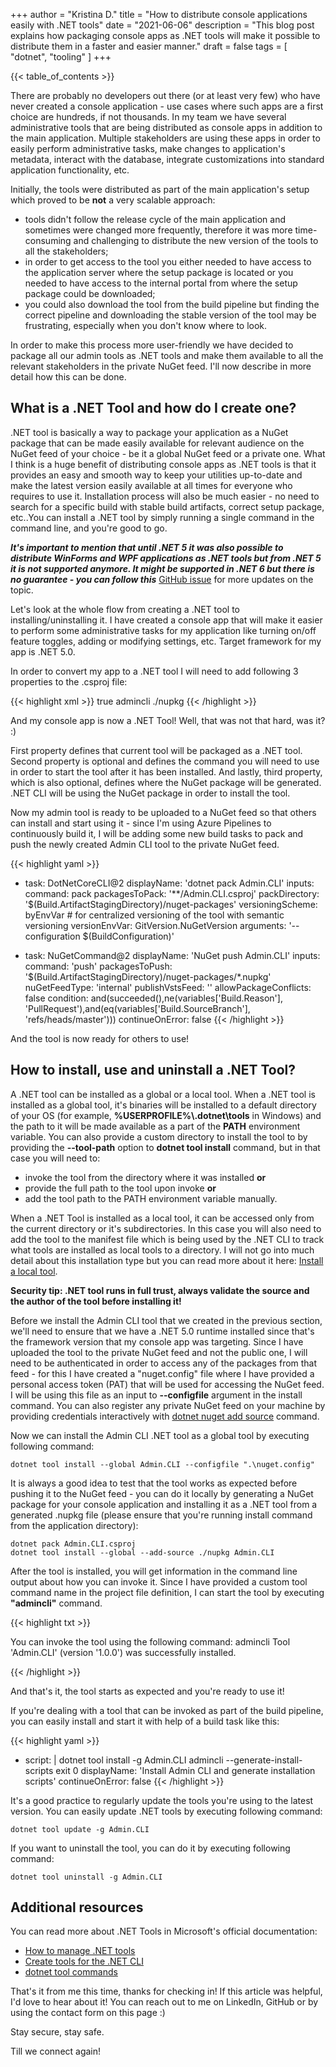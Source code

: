 +++
author = "Kristina D."
title = "How to distribute console applications easily with .NET tools"
date = "2021-06-06"
description = "This blog post explains how packaging console apps as .NET tools will make it possible to distribute them in a faster and easier manner."
draft = false
tags = [
    "dotnet",
    "tooling"
]
+++

{{< table_of_contents >}}

There are probably no developers out there (or at least very few) who have never created a console application - use cases where such apps are a first choice are hundreds, if not thousands. In my team we have several administrative tools that are being distributed as console apps in addition to the main application. Multiple stakeholders are using these apps in order to easily perform administrative tasks, make changes to application\'s metadata, interact with the database, integrate customizations into standard application functionality, etc. 

Initially, the tools were distributed as part of the main application\'s setup which proved to be **not** a very scalable approach: 
- tools didn\'t follow the release cycle of the main application and sometimes were changed more frequently, therefore it was more time-consuming and challenging to distribute the new version of the tools to all the stakeholders;
- in order to get access to the tool you either needed to have access to the application server where the setup package is located or you needed to have access to the internal portal from where the setup package could be downloaded;
- you could also download the tool from the build pipeline but finding the correct pipeline and downloading the stable version of the tool may be frustrating, especially when you don\'t know where to look.

In order to make this process more user-friendly we have decided to package all our admin tools as .NET tools and make them available to all the relevant stakeholders in the private NuGet feed. I\'ll now describe in more detail how this can be done.


## What is a .NET Tool and how do I create one?

.NET tool is basically a way to package your application as a NuGet package that can be made easily available for relevant audience on the NuGet feed of your choice - be it a global NuGet feed or a private one. What I think is a huge benefit of distributing console apps as .NET tools is that it provides an easy and smooth way to keep your utilities up-to-date and make the latest version easily available at all times for everyone who requires to use it. Installation process will also be much easier - no need to search for a specific build with stable build artifacts, correct setup package, etc..You can install a .NET tool by simply running a single command in the command line, and you\'re good to go.

***It\'s important to mention that until .NET 5 it was also possible to distribute WinForms and WPF applications as .NET tools but from .NET 5 it is not supported anymore. It might be supported in .NET 6 but there is no guarantee - you can follow this***  [GitHub issue](https://github.com/dotnet/sdk/issues/16361) for more updates on the topic.

Let\'s look at the whole flow from creating a .NET tool to installing/uninstalling it. I have created a console app that will make it easier to perform some administrative tasks for my application like turning on/off feature toggles, adding or modifying settings, etc. Target framework for my app is .NET 5.0.

In order to convert my app to a .NET tool I will need to add following 3 properties to the .csproj file:

{{< highlight xml >}}
<PackAsTool>true</PackAsTool>
<ToolCommandName>admincli</ToolCommandName>
<PackageOutputPath>./nupkg</PackageOutputPath>
{{< /highlight >}}

And my console app is now a .NET Tool! Well, that was not that hard, was it? :) 

First property defines that current tool will be packaged as a .NET tool. Second property is optional and defines the command you will need to use in order to start the tool after it has been installed. And lastly, third property, which is also optional, defines where the NuGet package will be generated. .NET CLI will be using the NuGet package in order to install the tool.

Now my admin tool is ready to be uploaded to a NuGet feed so that others can install and start using it - since I\'m using Azure Pipelines to continuously build it, I will be adding some new build tasks to pack and push the newly created Admin CLI tool to the private NuGet feed.

{{< highlight yaml >}}
- task: DotNetCoreCLI@2
  displayName: 'dotnet pack Admin.CLI'
  inputs:
    command: pack
    packagesToPack: '**/Admin.CLI.csproj'
    packDirectory: '$(Build.ArtifactStagingDirectory)/nuget-packages'
    versioningScheme: byEnvVar # for centralized versioning of the tool with semantic versioning
    versionEnvVar: GitVersion.NuGetVersion
    arguments: '--configuration $(BuildConfiguration)'

- task: NuGetCommand@2
  displayName: 'NuGet push Admin.CLI'
  inputs:
    command: 'push'
    packagesToPush: '$(Build.ArtifactStagingDirectory)/nuget-packages/*.nupkg'
    nuGetFeedType: 'internal'
    publishVstsFeed: '<My-Private-NuGet-Feed-ID>'
    allowPackageConflicts: false
  condition: and(succeeded(),ne(variables['Build.Reason'], 'PullRequest'),and(eq(variables['Build.SourceBranch'], 'refs/heads/master')))
  continueOnError: false
{{< /highlight >}}

And the tool is now ready for others to use! 

## How to install, use and uninstall a .NET Tool?

A .NET tool can be installed as a global or a local tool. When a .NET tool is installed as a global tool, it\'s binaries will be installed to a default directory of your OS (for example, **%USERPROFILE%\\.dotnet\tools** in Windows) and the path to it will be made available as a part of the **PATH** environment variable. You can also provide a custom directory to install the tool to by providing the **--tool-path** option to **dotnet tool install** command, but in that case you will need to:
* invoke the tool from the directory where it was installed **or**
* provide the full path to the tool upon invoke **or**
* add the tool path to the PATH environment variable manually. 

When a .NET Tool is installed as a local tool, it can be accessed only from the current directory or it\'s subdirectories. In this case you will also need to add the tool to the manifest file which is being used by the .NET CLI to track what tools are installed as local tools to a directory. I will not go into much detail about this installation type but you can read more about it here: [Install a local tool](https://docs.microsoft.com/en-us/dotnet/core/tools/global-tools#install-a-local-tool).

**Security tip: .NET tool runs in full trust, always validate the source and the author of the tool before installing it!**

Before we install the Admin CLI tool that we created in the previous section, we\'ll need to ensure that we have a .NET 5.0 runtime installed since that\'s the framework version that my console app was targeting. Since I have uploaded the tool to the private NuGet feed and not the public one, I will need to be authenticated in order to access any of the packages from that feed - for this I have created a "nuget.config" file where I have provided a personal access token (PAT) that will be used for accessing the NuGet feed. I will be using this file as an input to **--configfile** argument in the install command. You can also register any private NuGet feed on your machine by providing credentials interactively with [dotnet nuget add source](https://docs.microsoft.com/en-us/dotnet/core/tools/dotnet-nuget-add-source) command.

Now we can install the Admin CLI .NET tool as a global tool by executing following command:

```dotnet tool install --global Admin.CLI --configfile ".\nuget.config"```

It is always a good idea to test that the tool works as expected before pushing it to the NuGet feed - you can do it locally by generating a NuGet package for your console application and installing it as a .NET tool from a generated .nupkg file (please ensure that you\'re running install command from the application directory):

```
dotnet pack Admin.CLI.csproj
dotnet tool install --global --add-source ./nupkg Admin.CLI
```

After the tool is installed, you will get information in the command line output about how you can invoke it. Since I have provided a custom tool command name in the project file definition, I can start the tool by executing **\"admincli\"** command.

{{< highlight txt >}}

You can invoke the tool using the following command: admincli
Tool 'Admin.CLI' (version '1.0.0') was successfully installed.

{{< /highlight >}}

And that\'s it, the tool starts as expected and you\'re ready to use it!

If you\'re dealing with a tool that can be invoked as part of the build pipeline, you can easily install and start it with help of a build task like this:

{{< highlight yaml >}}
- script: |
    dotnet tool install -g Admin.CLI
    admincli --generate-install-scripts 
    exit 0
  displayName: 'Install Admin CLI and generate installation scripts'
  continueOnError: false
{{< /highlight >}}

It\'s a good practice to regularly update the tools you\'re using to the latest version. You can easily update .NET tools by executing following command:

```dotnet tool update -g Admin.CLI```

If you want to uninstall the tool, you can do it by executing following command:

```dotnet tool uninstall -g Admin.CLI```

## Additional resources

You can read more about .NET Tools in Microsoft\'s official documentation: 
- [How to manage .NET tools](https://docs.microsoft.com/en-us/dotnet/core/tools/global-tools)
- [Create tools for the .NET CLI](https://docs.microsoft.com/en-us/dotnet/core/tools/global-tools-how-to-create)
- [dotnet tool commands](https://docs.microsoft.com/en-us/dotnet/core/tools/dotnet-tool-install)

That\'s it from me this time, thanks for checking in! 
If this article was helpful, I\'d love to hear about it! You can reach out to me on LinkedIn, GitHub or by using the contact form on this page :)

Stay secure, stay safe.

Till we connect again!
